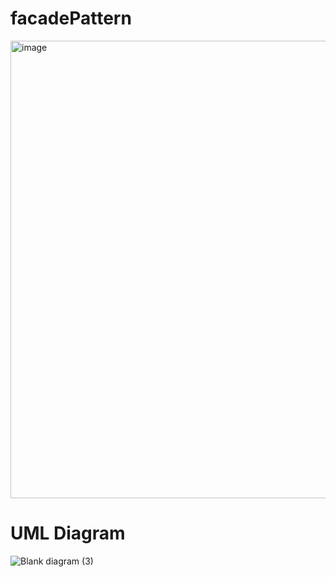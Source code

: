 # facadePattern

<img width="732" alt="image" src="https://github.com/ChrisCayabyab/facadePattern/assets/142383617/a9e028f3-9fe1-4adc-886d-7ec066c207ea">

# UML Diagram
![Blank diagram (3)](https://github.com/ChrisCayabyab/facadePattern/assets/142383617/6082c227-dcc9-4203-989a-0caea82e1704)


